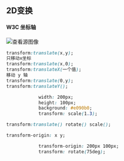 ## 2D变换



#### W3C 坐标轴

![查看源图像](https://tse4-mm.cn.bing.net/th/id/OIP-C.biz6-MUgw5ViQQPNWS_UWQHaFu?pid=ImgDet&rs=1)

```css
transform:translate(x,y);
只移动x坐标
transform:translate(x,0);
transform:translateX(一个值);
移动 y 轴
transform:translate(0,y);
transform:translateY();
```



```css
            width: 200px;
            height: 100px;
            background: #e090b0;
            transform: scale(1.3);
```





```css
transform:translate() rotate() scale();
```



```css
transform-origin: x y;
```



```css
            transform-origin: 200px 100px;
            transform: rotate(75deg);
```

